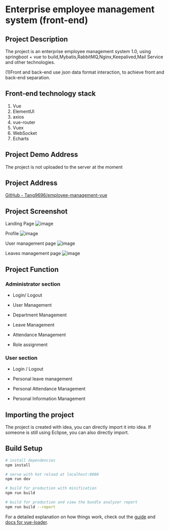 # Enterprise employee management system (front-end)
## Project Description

The project is an enterprise employee management system 1.0, using springboot + vue to build,Mybatis,RabbitMQ,Nginx,Keepalived,Mail Service and other technologies.

(1)Front and back-end use json data format interaction, to achieve front and back-end separation.

## Front-end technology stack

1. Vue
2. ElementUI
3. axios
4. vue-router
5. Vuex
6. WebSocket
7. Echarts

## Project Demo Address

The project is not uploaded to the server at the moment

## Project Address

[GitHub - Tang9696/employee-management-vue](https://github.com/Tang9696/employee-management-vue.git)

## Project Screenshot

Landing Page
![image](https://user-images.githubusercontent.com/95304937/209405535-f1a1e718-e87d-48d9-8b51-60460c0b2617.png)

Profile
![image](https://user-images.githubusercontent.com/95304937/209405510-b645bca5-0f88-41f2-a712-2e7a7c49ca85.png)

User management page
![image](https://user-images.githubusercontent.com/95304937/209405470-440b4000-20bb-4b61-8681-b6fd2eeb80de.png)

Leaves management page
![image](https://user-images.githubusercontent.com/95304937/209405395-4c87c885-9c33-4e3d-a509-26e10980aa10.png)

## Project Function

### Administrator section

- Login/ Logout
  
- User Management
  
- Department Management
  
- Leave Management
  
- Attendance Management
  
- Role assignment
  

### User section

- Login / Logout
  
- Personal leave management
  
- Personal Attendance Management
  
- Personal Information Management

## Importing the project
The project is created with idea, you can directly import it into idea.
If someone is still using Eclipse, you can also directly import.

## Build Setup

``` bash
# install dependencies
npm install

# serve with hot reload at localhost:8080
npm run dev

# build for production with minification
npm run build

# build for production and view the bundle analyzer report
npm run build --report
```

For a detailed explanation on how things work, check out the [guide](http://vuejs-templates.github.io/webpack/) and [docs for vue-loader](http://vuejs.github.io/vue-loader).
